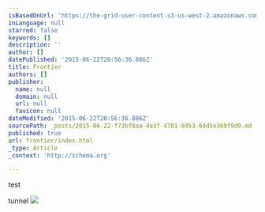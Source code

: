 ```yaml
---
isBasedOnUrl: 'https://the-grid-user-content.s3-us-west-2.amazonaws.com/927425b4-d701-4a40-b240-7b91cf31a352.jpg'
inLanguage: null
starred: false
keywords: []
description: ''
author: []
datePublished: '2015-06-22T20:56:36.886Z'
title: Frontier
authors: []
publisher:
  name: null
  domain: null
  url: null
  favicon: null
dateModified: '2015-06-22T20:56:36.886Z'
sourcePath: _posts/2015-06-22-f73bf8aa-4a3f-4701-8453-64d5e369f9d9.md
published: true
url: frontier/index.html
_type: Article
_context: 'http://schema.org'

---
```

test

tunnel
![](https://the-grid-user-content.s3-us-west-2.amazonaws.com/927425b4-d701-4a40-b240-7b91cf31a352.jpg)